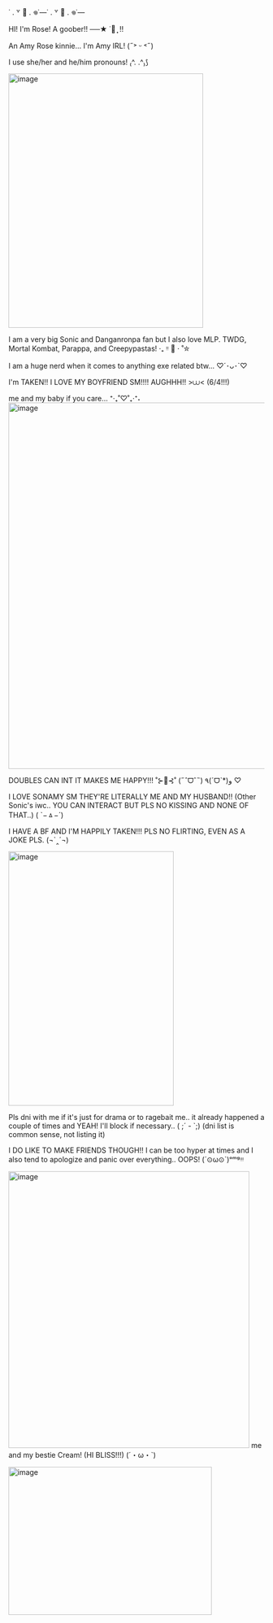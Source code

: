 ˙ . ꒷ 🍰 . 𖦹˙—˙ . ꒷ 🍰 . 𖦹˙—

HI! I'm Rose! A goober!! ──★ ˙🍓 ̟ !!

An Amy Rose kinnie... I'm Amy IRL! (˶˃ ᵕ ˂˶)

I use she/her and he/him pronouns! ₍^. .^₎⟆

<img width="383" height="500" alt="image" src="https://github.com/user-attachments/assets/ff72ff9b-62e1-4bb4-aa04-40117ad33f3a" />


I am a very big Sonic and Danganronpa fan but I also love MLP. TWDG, Mortal Kombat, Parappa, and Creepypastas! ‧₊ ᵎᵎ 🍒 ⋅ ˚✮


I am a huge nerd when it comes to anything exe related btw... ♡´･ᴗ･`♡


I'm TAKEN!! I LOVE MY BOYFRIEND SM!!!! AUGHHH!! >⩊< (6/4!!!) 

me and my baby if you care... ⁺‧₊˚♡˚₊‧⁺˖
<img width="1280" height="720" alt="image" src="https://github.com/user-attachments/assets/e887c521-9a74-4fe0-9f79-f2fe98f17ad5" /> 

DOUBLES CAN INT IT MAKES ME HAPPY!!! ˚⊱🪷⊰˚ (˶ˆᗜˆ˵) ٩(ˊᗜˋ*)و ♡



I LOVE SONAMY SM THEY'RE LITERALLY ME AND MY HUSBAND!! (Other Sonic's iwc.. YOU CAN INTERACT BUT PLS NO KISSING AND NONE OF THAT..) ( `−ㅿ−´)



I HAVE A BF AND I'M HAPPILY TAKEN!!! PLS NO FLIRTING, EVEN AS A JOKE PLS. (¬`‸´¬)


<img width="325" height="500" alt="image" src="https://github.com/user-attachments/assets/14be223e-f20c-4804-97d1-2b0453d5a18b" />


Pls dni with me if it's just for drama or to ragebait me.. it already happened a couple of times and YEAH! I'll block if necessary.. ( ;´ - `;) (dni list is common sense, not listing it)

I DO LIKE TO MAKE FRIENDS THOUGH!! I can be too hyper at times and I also tend to apologize and panic over everything.. OOPS! (´⊙ω⊙`)ᵒᵐᵍᵎᵎᵎ

<img width="474" height="544" alt="image" src="https://github.com/user-attachments/assets/eb5a1698-d600-4647-80dd-559525313a51" /> me and my bestie Cream! (HI BLISS!!!) (´・ω・`)



<img width="400" height="291" alt="image" src="https://github.com/user-attachments/assets/481da7ca-7b75-471a-b2a9-01d76a92c802" />


